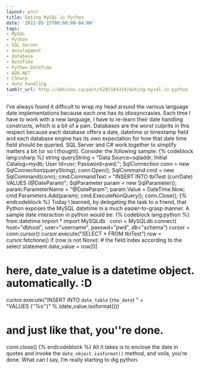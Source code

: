 ```yaml
---
layout: post
title: Dating MySQL in Python
date: '2011-05-15T00:00:00-04:00'
tags:
- MySQL
- Python
- SQL Server
- development
- database
- DateTime
- Python.DateTime
- ADO.NET
- CSharp
- date handling
tumblr_url: http://abhinav.ca/post/6202164319/dating-mysql-in-python
---
```


I’ve always found it difficult to wrap my head around the various language date implementations because each one has its idiosyncrasies. Each time I have to work with a new language, I have to re-learn their date handling constructs, which is a bit of a pain. Databases are the worst culprits in this respect because each database offers a date, datetime or timestamp field and each database engine has its own expectation for how that date time field should be queried. SQL Server and C# work together to simplify matters a bit (or so I thought). Consider the following sample:
{% codeblock lang:csharp %}
string queryString = "Data Source=sqladdr; Initial Catalog=mydb; User Id=usr; Password=pwd;";
SqlConnection conn = new SqlConnection(queryString);
conn.Open();
SqlCommand cmd = new SqlCommand(conn);
cmd.CommandText = "INSERT INTO tblTest (currDate) VALUES (@DateParam)";
SqlParameter param = new SqlParameter();
param.ParameterName = "@DateParam";
param.Value = DateTime.Now;
cmd.Parameters.Add(param);
cmd.ExecuteNonQuery();
conn.Close();
{% endcodeblock %}
Today I learned, by delegating the task to a friend, that Python exposes the MySQL datetime in a much easier-to-grasp manner. A sample date interaction in python would be:
{% codeblock lang:python %}
from datetime import *
import MySQLdb
 
conn = MySQLdb.connect(
		host="dbhost",
        user="username",
        passwd="pwd",
        db="schema")
cursor = conn.cursor()
cursor.execute("SELECT * FROM tblTest")
row = cursor.fetchone()
if (row is not None):
	# the field index according to the select statement
    date_value = row[0] 
# here, date_value is a datetime object. automatically. :D
cursor.execute("INSERT INTO `date_table` (`the_date`) " + \
               "VALUES (''%s'')" % (date_value.isoformat()))
# and just like that, you''re done.
conn.close()
{% endcodeblock %}
All it takes is to enclose the date in quotes and invoke the `date_object.isoformat()` method, and voila, you’re done. What can I say, I’m really starting to dig python.

